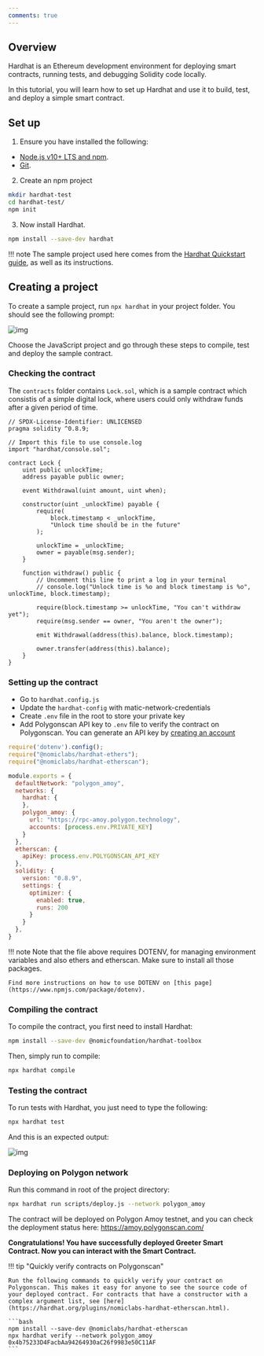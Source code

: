 ```yaml
---
comments: true
---
```


## Overview

Hardhat is an Ethereum development environment for deploying smart contracts, running tests, and debugging Solidity code locally.

In this tutorial, you will learn how to set up Hardhat and use it to build, test, and deploy a simple smart contract.

## Set up

1. Ensure you have installed the following:

- [Node.js v10+ LTS and npm](https://nodejs.org/en/).
- [Git](https://git-scm.com/).

2. Create an npm project

```sh
mkdir hardhat-test
cd hardhat-test/
npm init
```

3. Now install Hardhat.

```sh
npm install --save-dev hardhat
```

!!! note
    The sample project used here comes from the [Hardhat Quickstart guide](https://hardhat.org/getting-started/#quick-start), as well as its instructions.

## Creating a project

To create a sample project, run `npx hardhat` in your project folder. You should see the following prompt:

![img](../../../img/tools/hardhat/quickstart.png)

Choose the JavaScript project and go through these steps to compile, test and deploy the sample contract.

### Checking the contract

The `contracts` folder contains `Lock.sol`, which is a sample contract which consistis of a simple digital lock, where users could only withdraw funds after a given period of time.

```solidity
// SPDX-License-Identifier: UNLICENSED
pragma solidity ^0.8.9;

// Import this file to use console.log
import "hardhat/console.sol";

contract Lock {
    uint public unlockTime;
    address payable public owner;

    event Withdrawal(uint amount, uint when);

    constructor(uint _unlockTime) payable {
        require(
            block.timestamp < _unlockTime,
            "Unlock time should be in the future"
        );

        unlockTime = _unlockTime;
        owner = payable(msg.sender);
    }

    function withdraw() public {
        // Uncomment this line to print a log in your terminal
        // console.log("Unlock time is %o and block timestamp is %o", unlockTime, block.timestamp);

        require(block.timestamp >= unlockTime, "You can't withdraw yet");
        require(msg.sender == owner, "You aren't the owner");

        emit Withdrawal(address(this).balance, block.timestamp);

        owner.transfer(address(this).balance);
    }
}
```

### Setting up the contract

- Go to `hardhat.config.js`
- Update the `hardhat-config` with matic-network-credentials
- Create `.env` file in the root to store your private key
- Add Polygonscan API key to `.env` file to verify the contract on Polygonscan. You can generate an API key by [creating an account](https://polygonscan.com/register)

```js
require('dotenv').config();
require("@nomiclabs/hardhat-ethers");
require("@nomiclabs/hardhat-etherscan");

module.exports = {
  defaultNetwork: "polygon_amoy",
  networks: {
    hardhat: {
    },
    polygon_amoy: {
      url: "https://rpc-amoy.polygon.technology",
      accounts: [process.env.PRIVATE_KEY]
    }
  },
  etherscan: {
    apiKey: process.env.POLYGONSCAN_API_KEY
  },
  solidity: {
    version: "0.8.9",
    settings: {
      optimizer: {
        enabled: true,
        runs: 200
      }
    }
  },
}
```

!!! note
    Note that the file above requires DOTENV, for managing environment variables and also ethers and etherscan. Make sure to install all those packages.

    Find more instructions on how to use DOTENV on [this page](https://www.npmjs.com/package/dotenv).

### Compiling the contract

To compile the contract, you first need to install Hardhat:

```bash
npm install --save-dev @nomicfoundation/hardhat-toolbox
```

Then, simply run to compile:

```bash
npx hardhat compile
```

### Testing the contract

To run tests with Hardhat, you just need to type the following:

```bash
npx hardhat test
```

And this is an expected output:

![img](../../../img/tools/hardhat/test.png)

### Deploying on Polygon network

Run this command in root of the project directory:

```bash
npx hardhat run scripts/deploy.js --network polygon_amoy
```

The contract will be deployed on Polygon Amoy testnet, and you can check the deployment status here: <https://amoy.polygonscan.com/>

**Congratulations! You have successfully deployed Greeter Smart Contract. Now you can interact with the Smart Contract.**

!!! tip "Quickly verify contracts on Polygonscan"

    Run the following commands to quickly verify your contract on Polygonscan. This makes it easy for anyone to see the source code of your deployed contract. For contracts that have a constructor with a complex argument list, see [here](https://hardhat.org/plugins/nomiclabs-hardhat-etherscan.html).

    ```bash
    npm install --save-dev @nomiclabs/hardhat-etherscan
    npx hardhat verify --network polygon_amoy 0x4b75233D4FacbAa94264930aC26f9983e50C11AF
    ```
